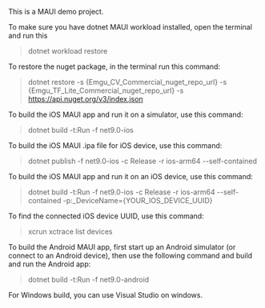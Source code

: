 This is a MAUI demo project.

To make sure you have dotnet MAUI workload installed, open the terminal and run this 
> dotnet workload restore

To restore the nuget package, in the terminal run this command:
> dotnet restore -s {Emgu_CV_Commercial_nuget_repo_url} -s {Emgu_TF_Lite_Commercial_nuget_repo_url} -s https://api.nuget.org/v3/index.json

To build the iOS MAUI app and run it on a simulator, use this command:
> dotnet build -t:Run -f net9.0-ios

To build the iOS MAUI .ipa file for iOS device, use this command:
> dotnet publish -f net9.0-ios -c Release -r ios-arm64 --self-contained

To build the iOS MAUI app and run it on an iOS device, use this command:
> dotnet build -t:Run -f net9.0-ios -c Release -r ios-arm64 --self-contained -p:_DeviceName={YOUR_IOS_DEVICE_UUID}

To find the connected iOS device UUID, use this command:
> xcrun xctrace list devices

To build the Android MAUI app, first start up an Android simulator (or connect to an Android device), then use the following command and build and run the Android app:
> dotnet build -t:Run -f net9.0-android

For Windows build, you can use Visual Studio on windows.
